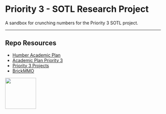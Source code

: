 # Priority 3 - SOTL Research Project

A sandbox for crunching numbers for the Priority 3 SOTL project. 

***

## Repo Resources

* [Humber Academic Plan](https://www.humber.ca/academic-division/sites/default/files/documents/Academic%20Plan%20-%2023.02.16.pdf)
* [Academic Plan Priority 3](https://humber.ca/leading-transformative-change/assets/files/Academic_Plan_Priority_3_Proposals-Application_Preview_Form.pdf)
* [Priority 3 Projects](https://humber.ca/academic-division/priority-3-projects)
* [BrickMMO](https://brickmmo.com/)

<a href="https://codeadam.ca">
<img src="https://codeadam.ca/images/code-block.png" width="100">
</a>
